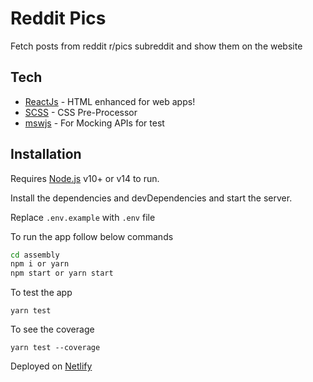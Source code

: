 # Reddit Pics

Fetch posts from reddit r/pics subreddit and show them on the website

## Tech

- [ReactJs] - HTML enhanced for web apps!
- [SCSS] - CSS Pre-Processor
- [mswjs] - For Mocking APIs for test

## Installation

Requires [Node.js](https://nodejs.org/) v10+ or v14 to run.

Install the dependencies and devDependencies and start the server.

Replace `.env.example` with `.env` file

To run the app follow below commands

```sh
cd assembly
npm i or yarn
npm start or yarn start
```

To test the app

```
yarn test
```

To see the coverage

```
yarn test --coverage
```

[reactjs]: https://reactjs.org/
[scss]: https://sass-lang.com/
[netlify]: https://www.netlify.com/
[mswjs]: https://mswjs.io/

Deployed on [Netlify]
